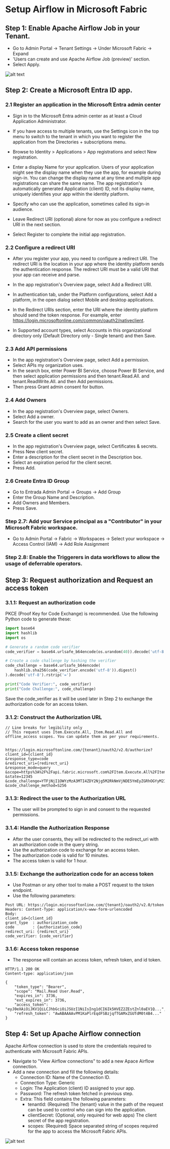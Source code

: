 # Setup Airflow in Microsoft Fabric

## Step 1: Enable Apache Airflow Job in your Tenant.
- Go to Admin Portal -> Tenant Settings -> Under Microsoft Fabric -> Expand
- 'Users can create and use Apache Airflow Job (preview)' section.
- Select Apply.

![alt text](images/admin_portal.png)

## Step 2: Create a Microsoft Entra ID app.

### 2.1 Register an application in the Microsoft Entra admin center
- Sign in to the Microsoft Entra admin center as at least a Cloud Application Administrator.

- If you have access to multiple tenants, use the Settings icon  in the top menu to switch to the tenant in which you want to register the application from the Directories + subscriptions menu.

- Browse to Identity > Applications > App registrations and select New registration.

- Enter a display Name for your application. Users of your application might see the display name when they use the app, for example during sign-in. You can change the display name at any time and multiple app registrations can share the same name. The app registration's automatically generated Application (client) ID, not its display name, uniquely identifies your app within the identity platform.

- Specify who can use the application, sometimes called its sign-in audience.
  
- Leave Redirect URI (optional) alone for now as you configure a redirect URI in the next section.

- Select Register to complete the initial app registration.

### 2.2 Configure a redirect URI
- After you register your app, you need to configure a redirect URI. The redirect URI is the location in your app where the identity platform sends the authentication response. The redirect URI must be a valid URI that your app can receive and parse.
  
- In the app registration's Overview page, select Add a Redirect URI.
- In authentication tab, under the Platform configurations, select Add a platform, in the open dialog select Mobile and desktop applications.
- In the Redirect URIs section, enter the URI where the identity platform should send the token response. For example, enter https://login.microsoftonline.com/common/oauth2/nativeclient.
- In Supported account types, select Accounts in this organizational directory only (Default Directory only - Single tenant) and then Save.

### 2.3 Add API permissions
- In the app registration's Overview page, select Add a permission.
- Select APIs my organization uses.
- In the search box, enter Power BI Service, choose Power BI Service, and then select application permissions and then tenant.Read.All. and tenant.ReadWrite.All. and then Add permissions.
- Then press Grant admin consent for <your tenant name> button.

### 2.4 Add Owners
- In the app registration's Overview page, select Owners.
- Select Add a owner.
- Search for the user you want to add as an owner and then select Save.

### 2.5 Create a client secret
- In the app registration's Overview page, select Certificates & secrets.
- Press New client secret.
- Enter a description for the client secret in the Description box.
- Select an expiration period for the client secret.
- Press Add.

### 2.6 Create Entra ID Group
- Go to Entrada Admin Portal -> Groups -> Add Group
- Enter the Group Name and Description.
- Add Owners and Members.
- Press Save.

### Step 2.7: Add your Service principal as a "Contributor" in your Microsoft Fabric workspace.
- Go to Admin Portal -> Fabric -> Workspaces -> Select your workspace -> Access Control (IAM) -> Add Role Assignment

### Step 2.8: Enable the Triggerers in data workflows to allow the usage of deferrable operators.

## Step 3: Request authorization and Request an access token



### 3.1.1: Request an authorization code
PKCE (Proof Key for Code Exchange) is recommended. Use the following Python code to generate these:
```python
import base64
import hashlib
import os

# Generate a random code verifier
code_verifier = base64.urlsafe_b64encode(os.urandom(40)).decode('utf-8').rstrip('=')

# Create a code challenge by hashing the verifier
code_challenge = base64.urlsafe_b64encode(
    hashlib.sha256(code_verifier.encode('utf-8')).digest()
).decode('utf-8').rstrip('=')

print("Code Verifier:", code_verifier)
print("Code Challenge:", code_challenge)

```
Save the code_verifier as it will be used later in Step 2 to exchange the authorization code for an access token.

### 3.1.2: Construct the Authorization URL
```
// Line breaks for legibility only
// This request uses Item.Execute.All, Item.Read.All and offline_access scopes. You can update them as per your requirements.


https://login.microsoftonline.com/{tenant}/oauth2/v2.0/authorize?
client_id={client_id}
&response_type=code
&redirect_uri={redirect_uri}
&response_mode=query
&scope=https%3A%2F%2Fapi.fabric.microsoft.com%2FItem.Execute.All%2FItem.Read.All%20offline_access 
&state=12345
&code_challenge=YTFjNjI1OWYzMzA3MTI4ZDY2Njg5M2RkNmVjNDE5YmEyZGRhOGYyM2IzNjdmZWFhMTQ1ODg3NDcxY2Nl
&code_challenge_method=S256
```

### 3.1.3: Redirect the user to the Authorization URL
- The user will be prompted to sign in and consent to the requested permissions.

### 3.1.4: Handle the Authorization Response
- After the user consents, they will be redirected to the redirect_uri with an authorization code in the query string.
- Use the authorization code to exchange for an access token.
- The authorization code is valid for 10 minutes.
- The access token is valid for 1 hour.
  
### 3.1.5: Exchange the authorization code for an access token
- Use Postman or any other tool to make a POST request to the token endpoint.
- Use the following parameters:
```
Post URL: https://login.microsoftonline.com/{tenant}/oauth2/v2.0/token
Headers: Content-Type: application/x-www-form-urlencoded
Body:
client_id={client_id}
grant_type  : authorization_code
code        : {authorization_code}
redirect_uri: {redirect_uri}
code_verifier: {code_verifier}
```

### 3.1.6: Access token response
- The response will contain an access token, refresh token, and id token.
```
HTTP/1.1 200 OK
Content-type: application/json

{
    "token_type": "Bearer",
    "scope": "Mail.Read User.Read",
    "expires_in": 3736,
    "ext_expires_in": 3736,
    "access_token": "eyJ0eXAiOiJKV1QiLCJhbGciOiJSUzI1NiIsIng1dCI6Ik5HVEZ2ZEstZnl0aEV1Q...",
    "refresh_token": "AwABAAAAvPM1KaPlrEqdFSBzjqfTGAMxZGUTdM0t4B4..."
}
```

## Step 4: Set up Apache Airflow connection
Apache Airflow connection is used to store the credentials required to authenticate with Microsoft Fabric APIs.

- Navigate to "View Airflow connections" to add a new Apace Airflow connection.
- Add a new connection and fill the following details:
    - Connection ID: Name of the Connection ID.
    - Connection Type: Generic
    - Login: The Application (client) ID assigned to your app.
    - Password: The refresh token fetched in previous step.
    - Extra: This field contains the following parameters:
        - tenantId: (Required) The {tenant} value in the path of the request can be used to control who can sign into the application.
        - clientSecret: (Optional, only required for web apps) The client secret of the app registration.
        - scopes: (Required) Space separated string of scopes required for the app to access the Microsoft Fabric APIs.

![alt text](images/airflow_connection.png)